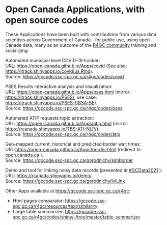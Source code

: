 # Open Canada Applications, with open source codes 

<!-- 
- <https://open-canada.github.io/Apps/covid.html> (source: GitHub)

- <https://open-canada.github.io/Apps/pses.html> (source: GitHub)

- <https://open-canada.github.io/Apps/atip.html> (source: GitHub)
 
- <https://open-canada.github.io/Apps/border.html (source: GCcode)  -
redirect to [open.canada.ca](https://open.canada.ca/en/app/border-wait-time-interactive-tracker-itrack-border#:~:text=Border%20Wait%20Time%20Interactive%20Tracker%20%28iTrack-Border%29%20is%20an,Wait%20Time%20%28BWT%29%20at%20Canadian%20land%20border%20crossings.)

-->


These Applications have been built with contributions from various data scientists across Government of Canada - for public use, using open Canada data, many as an outcome of the [R4GC community](https://open-canada.github.io/UseR/) training and socializing. 

Automated municipal level COVID-19 tracker:  
URL: <https://open-canada.github.io/Apps/covid> (See also: https://itrack.shinyapps.io/covid/us.Rmd).   
Source: https://gccode.ssc-spc.gc.ca/r4gc/codes/covid 

PSES Results interactive analysis and visualization:   
URL: <https://open-canada.github.io/Apps/pses.html> (mirror:  https://itrack.shinyapps.io/PSES/, use case: https://itrack.shinyapps.io/PSES-CBSA-SE).   
Source: https://gccode.ssc-spc.gc.ca/r4gc/codes/pses

Automated ATIP requests topic extraction:   
URL: <https://open-canada.github.io/Apps/atip.html> (mirror: https://rcanada.shinyapps.io/TBS-ATI-NLP/).    
Source: https://gccode.ssc-spc.gc.ca/r4gc/codes/atip
 
Geo-mapped current, historical and predicted border wait times:    
URL:<https://open-canada.github.io/Apps/border.html> (redirect to  [open.canada.ca](https://open.canada.ca/en/app/border-wait-time-interactive-tracker-itrack-border)  ).   
Source: https://gccode.ssc-spc.gc.ca/gorodnichy/simborder


Demo and tool for linking noisy data records (presented at [#GCData2021](https://wiki.gccollab.ca/2021_Data_Conference/Agenda) ):    
URL: https://rcanada.shinyapps.io/demo/.   
Source: https://gccode.ssc-spc.gc.ca/gorodnichy/iviLink

Other Apps available at <https://gccode.ssc-spc.gc.ca/r4gc>:

- Html pages comparator: https://gccode.ssc-spc.gc.ca/r4gc/resources/text/similarity
- Large table summarizer: https://gccode.ssc-spc.gc.ca/r4gc/codes/shiny/-/tree/master/table-summarizer

